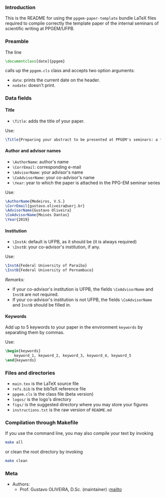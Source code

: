 ### Introduction

This is the README for using the `ppgem-paper-template` bundle LaTeX files 
required to compile correctly the template paper of the internal seminars of scientific writing at PPGEM/UFPB.


### Preamble 

The line 
``` latex
\documentclass[date]{ppgem} 
```
calls up the `ppgem.cls` class and accepts two option arguments: 

- `date`: prints the current date on the header.
- `nodate`: doesn't print.

### Data fields 

#### Title

- `\Title`: adds the title of your paper.

Use:

``` latex
\Title{Preparing your abstract to be presented at PPGEM's seminars: a first tutorial}
```

#### Author and advisor names

- `\AuthorName`: author's name 
- `\CorrEmail`: corresponding e-mail
- `\AdvisorName`: your advisor's name 
- `\CoAdvisorName`: your co-advisor's name
- `\Year`: year to which the paper is attached in the PPG-EM seminar series

Use: 

``` latex
\AuthorName{Medeiros, V.S.}
\CorrEmail{gustavo.oliveira@uerj.br}
\AdvisorName{Gustavo Oliveira}
\CoAdvisorName{Moisés Dantas} 
\Year{2019}

```

#### Institution

- `\InstA`: default is UFPB, as it should be (it is always required)
- `\InstB`: your co-advisor's institution, if any. 

Use: 

``` latex
\InstA{Federal University of Paraíba} 
\InstB{Federal University of Pernambuco} 
```
*Remarks:*

- If your co-advisor's institution is UFPB, the fields `\CoAdvisorName` and `InstB` are not required.
- If your co-advisor's institution is not UFPB, the fields `\CoAdvisorName` and `InstB` should be filled in.

#### Keywords 

Add up to 5 keywords to your paper in the environment `keywords` by separating them by commas.  

Use:

``` latex
\begin{keywords}
    keyword_1, keyword_2, keyword_3, keyword_4, keyword_5
\end{keywords}
```

### Files and directories

- `main.tex` is the LaTeX source file
- `refs.bib` is the bibTeX reference file
- `ppgem.cls` is the class file (beta version)
- `logos/` is the logo's directory
- `figs/` is the suggested directory where you may store your figures
- `instructions.txt` is the raw version of `README.md`

### Compilation through Makefile

If you use the command line, you may also compile your text by invoking

``` bash
make all
```
or clean the root directory by invoking

``` bash
make clean
```

### Meta

- Authors: 
  - Prof. Gustavo OLIVEIRA, D.Sc. (maintainer) :[mailto](mailto:gustavo.oliveira@ci.ufpb.br)
